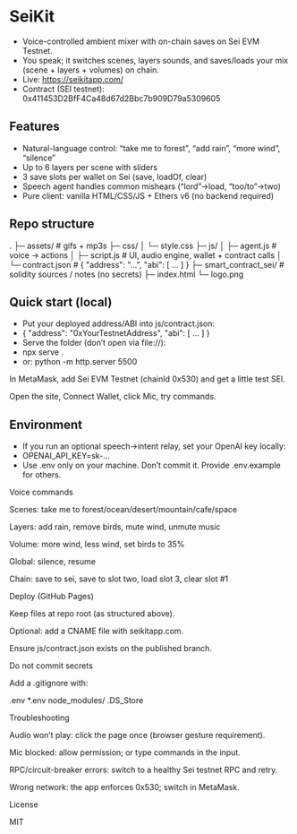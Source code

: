 # SeiKit
- Voice-controlled ambient mixer with on-chain saves on Sei EVM Testnet.
- You speak; it switches scenes, layers sounds, and saves/loads your mix (scene + layers + volumes) on chain.
- Live: https://seikitapp.com/
- Contract (SEI testnet): 0x411453D2BfF4Ca48d67d2Bbc7b909D79a5309605

## Features
- Natural-language control: “take me to forest”, “add rain”, “more wind”, “silence”
- Up to 6 layers per scene with sliders
- 3 save slots per wallet on Sei (save, loadOf, clear)
- Speech agent handles common mishears (“lord”→load, “too/to”→two)
- Pure client: vanilla HTML/CSS/JS + Ethers v6 (no backend required)

## Repo structure
.
├─ assets/                  # gifs + mp3s
├─ css/
│  └─ style.css
├─ js/
│  ├─ agent.js             # voice → actions
│  ├─ script.js            # UI, audio engine, wallet + contract calls
│  └─ contract.json        # { "address": "...", "abi": [ ... ] }
├─ smart_contract_sei/     # solidity sources / notes (no secrets)
├─ index.html
└─ logo.png

## Quick start (local)
- Put your deployed address/ABI into js/contract.json:
- { "address": "0xYourTestnetAddress", "abi": [ ... ] }
- Serve the folder (don’t open via file://):
- npx serve .
- or: python -m http.server 5500


In MetaMask, add Sei EVM Testnet (chainId 0x530) and get a little test SEI.

Open the site, Connect Wallet, click Mic, try commands.

## Environment
- If you run an optional speech→intent relay, set your OpenAI key locally:
- OPENAI_API_KEY=sk-...
- Use .env only on your machine. Don’t commit it. Provide .env.example for others.

Voice commands

Scenes: take me to forest/ocean/desert/mountain/cafe/space

Layers: add rain, remove birds, mute wind, unmute music

Volume: more wind, less wind, set birds to 35%

Global: silence, resume

Chain: save to sei, save to slot two, load slot 3, clear slot #1

Deploy (GitHub Pages)

Keep files at repo root (as structured above).

Optional: add a CNAME file with seikitapp.com.

Ensure js/contract.json exists on the published branch.

Do not commit secrets

Add a .gitignore with:

.env
*.env
node_modules/
.DS_Store

Troubleshooting

Audio won’t play: click the page once (browser gesture requirement).

Mic blocked: allow permission; or type commands in the input.

RPC/circuit-breaker errors: switch to a healthy Sei testnet RPC and retry.

Wrong network: the app enforces 0x530; switch in MetaMask.

License

MIT
